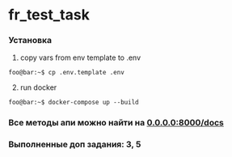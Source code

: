 # fr_test_task

### Установка 
1. copy vars from env template to .env
```console
foo@bar:~$ cp .env.template .env
```
2. run docker
```console
foo@bar:~$ docker-compose up --build
```

### Все методы апи можно найти на [0.0.0.0:8000/docs](http://0.0.0.0:8000/docs/)

### Выполненные доп задания: 3, 5
